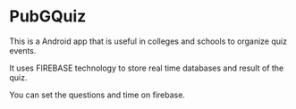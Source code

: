# PubGQuiz

This is a Android app that is useful in colleges and schools to organize quiz events.

It uses FIREBASE technology to store real time databases and result of the quiz.

You can set the questions and time on firebase.
